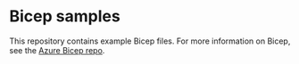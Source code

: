 # Bicep samples

This repository contains example Bicep files. For more information on Bicep, see the [Azure Bicep repo](https://github.com/Azure/bicep).
